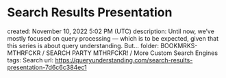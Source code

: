 # Search Results Presentation

created: November 10, 2022 5:02 PM (UTC)
description: Until now, we’ve mostly focused on query processing — which is to be expected, given that this series is about query understanding. But…
folder: BOOKMRKS-MTHRFCKR / SEARCH PARTY MTHRFCKR! / More Custom Search Engines
tags: Search
url: https://queryunderstanding.com/search-results-presentation-7d6c6c384ec1